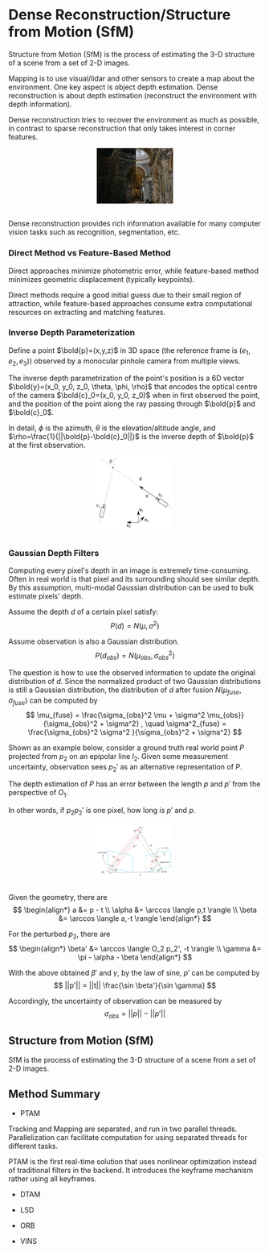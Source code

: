 # Dense Reconstruction/Structure from Motion (SfM)

Structure from Motion (SfM) is the process of estimating the 3-D structure of a scene from a set of 2-D images.

Mapping is to use visual/lidar and other sensors to create a map about the environment. One key aspect is object depth estimation. Dense reconstruction is about depth estimation (reconstruct the environment with depth information).

Dense reconstruction tries to recover the environment as much as possible, in contrast to sparse reconstruction that only takes interest in corner features.

<div style="display: flex; justify-content: center;">
      <img src="imgs/sparse_vs_dense_reconstruction.png" width="30%" height="30%" alt="sparse_vs_dense_reconstruction" />
</div>
</br>

Dense reconstruction provides rich information available for many computer vision tasks such as recognition, segmentation, etc.

### Direct Method vs Feature-Based Method

Direct approaches minimize photometric error, while feature-based method minimizes geometric displacement (typically keypoints).

Direct methods require a good initial guess due to their small region of attraction, 
while feature-based approaches consume extra computational resources on extracting and matching features.

### Inverse Depth Parameterization

Define a point $\bold{p}=(x,y,z)$ in 3D space (the reference frame is $(e_1, e_2, e_3)$) observed by a monocular pinhole camera from multiple views.

The inverse depth parametrization of the point's position is a 6D vector $\bold{y}=(x_0, y_0, z_0, \theta, \phi, \rho)$ that encodes the optical centre of the camera $\bold{c}_0=(x_0, y_0, z_0)$ when in first observed the point, and the position of the point along the ray passing through $\bold{p}$ and $\bold{c}_0$.

In detail, $\phi$ is the azimuth, $\theta$ is the elevation/altitude angle, and $\rho=\frac{1}{||\bold{p}-\bold{c}_0||}$ is the inverse depth of $\bold{p}$ at the first observation.

<div style="display: flex; justify-content: center;">
      <img src="imgs/inverse_depth_param.png" width="30%" height="30%" alt="inverse_depth_param" />
</div>
</br>

### Gaussian Depth Filters

Computing every pixel's depth in an image is extremely time-consuming. Often in real world is that pixel and its surrounding should see similar depth. By this assumption, multi-modal Gaussian distribution can be used to bulk estimate pixels' depth.

Assume the depth $d$ of a certain pixel satisfy:
$$
P(d) = N(\mu, \sigma^2)
$$

Assume observation is also a Gaussian distribution.
$$
P(d_{obs}) = N(\mu_{obs}, \sigma_{obs}^2)
$$

The question is how to use the observed information to update the original distribution of $d$. Since the normalized product of two Gaussian distributions is still a Gaussian distribution, the distribution of $d$ after fusion $N(\mu_{fuse}, \sigma_{fuse})$ can be computed by
$$
\mu_{fuse} = \frac{\sigma_{obs}^2 \mu + \sigma^2 \mu_{obs}}{\sigma_{obs}^2 + \sigma^2}
, \quad
\sigma^2_{fuse} = \frac{\sigma_{obs}^2 \sigma^2 }{\sigma_{obs}^2 + \sigma^2}
$$

Shown as an example below, consider a ground truth real world point $P$ projected from $p_2$ on an epipolar line $l_2$. 
Given some measurement uncertainty, observation sees $p_2'$ as an alternative representation of $P$.

The depth estimation of $P$ has an error between the length $p$ and $p'$ from the perspective of $O_1$.

In other words, if $p_2 p_2'$ is one pixel,  how long is $p'$ and $p$.

<div style="display: flex; justify-content: center;">
      <img src="imgs/epipolar_gauss_err.png" width="30%" height="30%" alt="epipolar_gauss_err" />
</div>
</br>

Given the geometry, there are
$$
\begin{align*}
    a &= p - t \\
    \alpha &= \arccos \langle p,t \rangle \\
    \beta &= \arccos \langle a,-t \rangle
\end{align*}
$$

For the perturbed $p_2$, there are
$$
\begin{align*}
    \beta' &= \arccos \langle O_2 p_2', -t \rangle \\
    \gamma &= \pi - \alpha - \beta
\end{align*}
$$

With the above obtained $\beta'$ and $\gamma$, by the law of sine, $p'$ can be computed by
$$
||p'|| = 
||t|| \frac{\sin \beta'}{\sin \gamma}
$$

Accordingly, the uncertainty of observation can be measured by
$$
\sigma_{obs} = ||p|| - ||p'||
$$

## Structure from Motion (SfM) 

SfM is the process of estimating the 3-D structure of a scene from a set of 2-D images.

## Method Summary

* PTAM

Tracking and Mapping are separated, and run in two parallel threads.
Parallelization can facilitate computation for using separated threads for different tasks.

PTAM is the first real-time solution that uses nonlinear optimization instead of traditional filters in the backend.
It introduces the keyframe mechanism rather using all keyframes.

* DTAM

* LSD

* ORB

* VINS